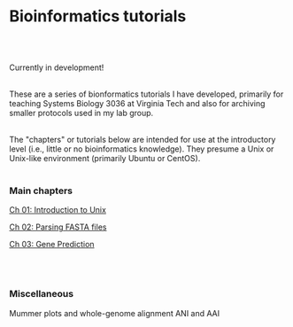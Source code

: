 # Bioinformatics tutorials
<br/><br/>

Currently in development!
<br/><br/>

These are a series of bionformatics tutorials I have developed, primarily for teaching Systems Biology 3036 at Virginia Tech and also for archiving smaller protocols used in my lab group.<br/><br/>

The "chapters" or tutorials below are intended for use at the introductory level (i.e., little or no bioinformatics knowledge). They presume a Unix or Unix-like environment (primarily Ubuntu or CentOS). <br/><br/>

### Main chapters

[Ch 01: Introduction to Unix](1_introduction_to_unix/introduction_to_unix.md)

[Ch 02: Parsing FASTA files](2_parsing_fasta_files/parsing_fasta_files.md)

[Ch 03: Gene Prediction](3_Gene_Prediction/Gene_Prediction.md)

<br/><br/>

### Miscellaneous

Mummer plots and whole-genome alignment
ANI and AAI
